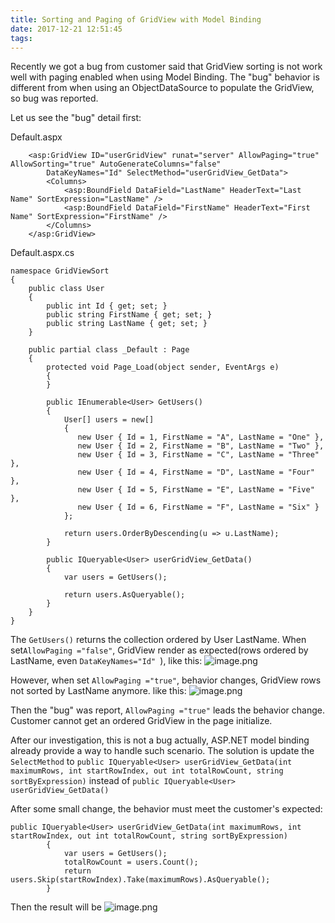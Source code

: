 ```yaml
---
title: Sorting and Paging of GridView with Model Binding
date: 2017-12-21 12:51:45
tags:
---
```


Recently we got a bug from customer said that GridView sorting is not work well with paging enabled when using Model Binding. The "bug" behavior is different from when using an ObjectDataSource to populate the GridView, so bug was reported. 

Let us see the "bug" detail first:

Default.aspx
```
    <asp:GridView ID="userGridView" runat="server" AllowPaging="true" AllowSorting="true" AutoGenerateColumns="false"
        DataKeyNames="Id" SelectMethod="userGridView_GetData">
        <Columns>
            <asp:BoundField DataField="LastName" HeaderText="Last Name" SortExpression="LastName" />
            <asp:BoundField DataField="FirstName" HeaderText="First Name" SortExpression="FirstName" />
        </Columns>
    </asp:GridView>
```

Default.aspx.cs
```
namespace GridViewSort
{
    public class User
    {
        public int Id { get; set; }
        public string FirstName { get; set; }
        public string LastName { get; set; }
    }

    public partial class _Default : Page
    {
        protected void Page_Load(object sender, EventArgs e)
        {
        }

        public IEnumerable<User> GetUsers()
        {
            User[] users = new[]
            {
               new User { Id = 1, FirstName = "A", LastName = "One" },
               new User { Id = 2, FirstName = "B", LastName = "Two" },
               new User { Id = 3, FirstName = "C", LastName = "Three" },
               new User { Id = 4, FirstName = "D", LastName = "Four" },
               new User { Id = 5, FirstName = "E", LastName = "Five" },
               new User { Id = 6, FirstName = "F", LastName = "Six" }
            };

            return users.OrderByDescending(u => u.LastName);
        }

        public IQueryable<User> userGridView_GetData()
        {
            var users = GetUsers();

            return users.AsQueryable();
        }
    }
}
```
The ```GetUsers()``` returns the collection ordered by User LastName. When  set```AllowPaging ="false"```, GridView render as expected(rows ordered by LastName, even ```DataKeyNames="Id" ```), like this:
![image.png](http://upload-images.jianshu.io/upload_images/5123088-7281be8b9ce4ebad.png?imageMogr2/auto-orient/strip%7CimageView2/2/w/1240)

However, when set ```AllowPaging ="true"```, behavior changes, GridView rows not sorted by LastName anymore. like this: 
![image.png](http://upload-images.jianshu.io/upload_images/5123088-cfcf81b8f4b42a07.png?imageMogr2/auto-orient/strip%7CimageView2/2/w/1240)

Then the "bug" was report, ```AllowPaging ="true"``` leads the behavior change. Customer cannot get an ordered GridView in the page initialize.

After our investigation, this is not a bug actually, ASP.NET model binding already provide a way to handle such scenario. The solution is update the ```SelectMethod``` to
```public IQueryable<User> userGridView_GetData(int maximumRows, int startRowIndex, out int totalRowCount, string sortByExpression)```
instead of 
```public IQueryable<User> userGridView_GetData()```

After some small change, the behavior must meet the customer's expected:
```
public IQueryable<User> userGridView_GetData(int maximumRows, int startRowIndex, out int totalRowCount, string sortByExpression)
        {
            var users = GetUsers();
            totalRowCount = users.Count();
            return users.Skip(startRowIndex).Take(maximumRows).AsQueryable();
        }
```
Then the result will be 
![image.png](http://upload-images.jianshu.io/upload_images/5123088-1865bcdc2495bf8c.png?imageMogr2/auto-orient/strip%7CimageView2/2/w/1240)